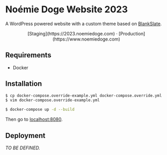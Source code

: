 Noémie Doge Website 2023
========================
A WordPress powered website with a custom theme based on [BlankSlate](https://wordpress.org/themes/blankslate/).

<center>
  [Staging](https://2023.noemiedoge.com)
  ·
  [Production](https://www.noemiedoge.com)
</center>

## Requirements
 * Docker

## Installation

```bash
$ cp docker-compose.override-example.yml docker-compose.override.yml
$ vim docker-compose.override-example.yml

$ docker-compose up -d --build
```

Then go to [localhost:8080](http://localhost:8080).

## Deployment
_TO BE DEFINED._